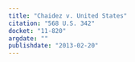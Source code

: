 ```yaml
---
title: "Chaidez v. United States"
citation: "568 U.S. 342"
docket: "11-820"
argdate: ""
publishdate: "2013-02-20"
---
```

